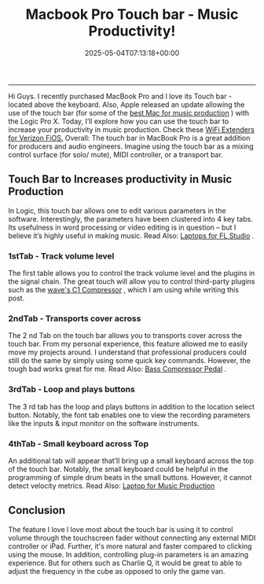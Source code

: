 ﻿---
layout: post
title: Macbook Pro Touch bar - Music Productivity!
date: '2025-05-04T07:13:18+00:00'
categories:
- Laptops
tags: []
slug: /macbook-pro-touch-bar-increases-productivity-in-music-making/
lastmod: 2025-05-07T12:21:28+03:00
---

****
Hi Guys. I recently purchased MacBook Pro and I love its Touch bar - located above the keyboard. Also, Apple released an update allowing the use of the touch bar (for some of the
[best Mac for music production](https://pestpolicy.com/best-mac-for-music-production/)
)
with the Logic Pro X.
Today, I’ll explore how you can use the touch bar to increase your productivity in music production. Check these
[WiFi Extenders for Verizon FiOS.](https://pestpolicy.com/best-wifi-extender-for-verizon-fios/)
Overall: The touch bar in MacBook Pro is a great addition for producers and audio engineers. Imagine using the touch bar as a mixing control surface (for solo/ mute), MIDI controller, or a transport bar.
## Touch Bar to Increases productivity in Music Production
In Logic, this touch bar allows one to edit various parameters in the software. Interestingly, the parameters have been clustered into 4 key tabs.
Its usefulness in word processing or video editing is in question – but I believe it’s highly useful in making music. Read Also:
[Laptops for FL Studio](https://pestpolicy.com/best-laptops-for-fl-studio/)
.
### 1stTab - Track volume level
The first table allows you to control the track volume level and the plugins in the signal chain. The great touch will allow you to control third-party plugins such as the
[wave's C1 Compressor](https://www.waves.com/plugins/c1-compressor)
, which I am using while writing this post.
### 2ndTab - Transports cover across
The 2
nd
Tab on the touch bar allows you to transports cover across the touch bar. From my personal experience, this feature allowed me to easily move my projects around.
I understand that professional producers could still do the same by simply using some quick key commands. However, the tough bad works great for me. Read Also:
[Bass Compressor Pedal](https://pestpolicy.com/best-bass-compressor-pedal/)
.
### 3rdTab - Loop and plays buttons
The 3
rd
tab has the loop and plays buttons in addition to the location select button. Notably, the font tab enables one to view the recording parameters like the inputs & input monitor on the software instruments.
### 4thTab - Small keyboard across Top
An additional tab will appear that’ll bring up a small keyboard across the top of the touch bar. Notably, the small keyboard could be helpful in the programming of simple drum beats in the small buttons. However, it cannot detect velocity metrics.
Read Also:
[Laptop for Music Production](https://pestpolicy.com/best-laptop-for-music-production/)
## Conclusion
The feature I love l love most about the touch bar is using it to control volume through the touchscreen fader without connecting any external MIDI controller or iPad. Further, it's more natural and faster compared to clicking using the mouse.
In addition, controlling plug-in parameters is an amazing experience. But for others such as Charlie Q, it would be great to able to adjust the frequency in the cube as opposed to only the game van.